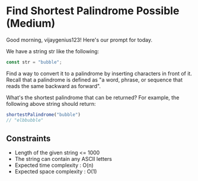 # Find Shortest Palindrome Possible (Medium)
Good morning, vijaygenius123! Here's our prompt for today.

We have a string str like the following:

```js
const str = "bubble";
```
Find a way to convert it to a palindrome by inserting characters in front of it. Recall that a palindrome is defined as "a word, phrase, or sequence that reads the same backward as forward".


What's the shortest palindrome that can be returned? For example, the following above string should return:

```js
shortestPalindrome("bubble")
// "elbbubble"
```

## Constraints
- Length of the given string <= 1000
- The string can contain any ASCII letters
- Expected time complexity : O(n)
- Expected space complexity : O(1)
